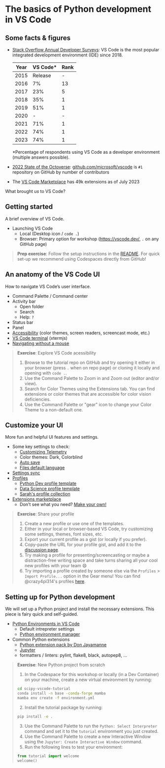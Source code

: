 # The basics of Python development in VS Code

## Some facts & figures

- [Stack Overflow Annual Developer Surveys](https://insights.stackoverflow.com/survey): VS Code is the most popular integrated development environment (IDE) since 2018.

  | Year | VS Code* | Rank |
  |------|----------|------|
  | 2015 | Release  | -    |
  | 2016 | 7%       | 13   |
  | 2017 | 23%      | 5    |
  | 2018 | 35%      | 1    |
  | 2019 | 51%      | 1    |
  | 2020 | -        | -    |
  | 2021 | 71%      | 1    |
  | 2022 | 74%      | 1    |
  | 2023 | 74%      | 1    |

  *Percentage of respondents using VS Code as a developer environment (multiple answers possible).

- [2022 State of the Octoverse](https://octoverse.github.com/2022/state-of-open-source): [github.com/microsoft/vscode](https://github.com/microsoft/vscode) is `#1` repository on GitHub by number of contributors 
- The [VS Code Marketplace](https://marketplace.visualstudio.com/search?target=VSCode&category=All%20categories&sortBy=Installs) has 49k extensions as of July 2023

What brought _us_ to VS Code?

## Getting started

A brief overview of VS Code.

- Launching VS Code
  - Local (Desktop icon / `code .`)
  - Browser: Primary option for workshop (https://vscode.dev/, `.` on any GitHub page)

> **Prep exercise**: Follow the setup instructions in the [README](README.md#setup-instructions). For quick set-up we recommend using Codespaces directly from GitHub!

## An anatomy of the VS Code UI

How to navigate VS Code’s user interface.

- Command Palette / Command center
- Activity bar
  - Open folder
  - Search
  - Help: `?`
- Status bar
- Panel
- [Accessibility](https://code.visualstudio.com/docs/editor/accessibility) (color themes, screen readers, screencast mode, etc.)
- [VS Code terminal](https://code.visualstudio.com/docs/terminal/advanced) (xtermjs)
- [Navigating without a mouse](https://www.youtube.com/watch?v=dJWJ0hCAkAI)

> **Exercise**: Explore VS Code acessibility
>
> 1. Browse to the tutorial repo on GitHub and try opening it either in your browser (press `.` when on repo page) or cloning it locally and opening with `code .`.
> 2. Use the Command Palette to Zoom in and Zoom out (editor and/or view).
> 3. Search for Color Themes using the Extensions tab. You can find extensions or color themes that are accessible for color vision deficiencies.
> 4. Use the Command Palette or "gear" icon to change your Color Theme to a non-default one.
>

## Customize your UI

More fun and helpful UI features and settings.

- Some key settings to check:
  - [Customizing Telemetry](https://code.visualstudio.com/docs/getstarted/telemetry)
  - Color themes: Dark, Colorblind
  - [Auto save](https://code.visualstudio.com/docs/editor/codebasics#_save-auto-save)
  - [Files default language](https://code.visualstudio.com/docs/languages/overview)
- [Settings sync](https://code.visualstudio.com/docs/editor/settings-sync)
- [Profiles](https://code.visualstudio.com/docs/editor/profiles)
  - [Python Dev profile template](https://code.visualstudio.com/docs/editor/profiles#_python-profile-template)
  - [Data Science profile template](https://code.visualstudio.com/docs/editor/profiles#_data-science-profile-template)
  - [Sarah's profile collection](https://dev.to/crazy4pi314/profiles-for-fun-and-profit-how-to-use-profiles-to-customize-vs-code-57hj)
- [Extensions marketplace](https://code.visualstudio.com/docs/editor/extension-marketplace)
  - Don't see what you need? [Make your own!](https://code.visualstudio.com/api/get-started/your-first-extension)

> **Exercise**: Share your profile
>
> 1. Create a new profile or use one of the templates.
> 2. Either in your local or browser-based VS Code, try customizing some settings, themes, font sizes, etc.
> 3. Export your current profile as a gist (or locally if you prefer).
> 4. Copy-paste the URL for your profile gist, and add it to the [discussion page](https://github.com/crazy4pi314/scipy-vscode-tutorial/discussions/17).
> 5. Try making a profile for presenting/screencasting or maybe a distraction-free writing space and take turns sharing all your cool new profiles with your team 😄
> 6. Try importing a profile created by someone else via the `Profiles` > `Import Profile...` option in the Gear menu! You can find @crazy4pi314's profiles [here](https://gist.github.com/crazy4pi314/a3b1157dcd0873d471fb79cf5dffaba4).
>

## Setting up for Python development

We will set up a Python project and install the necessary extensions. This piece is fairy quick and self-guided.

- [Python Environments in VS Code](https://code.visualstudio.com/docs/python/environments#_creating-environments)
  - Default intrepreter settings
  - [Python environment manager](https://marketplace.visualstudio.com/items?itemName=donjayamanne.python-environment-manager)
- Common Python extensions
  - [Python extension pack by Don Jayamanne](https://marketplace.visualstudio.com/items?itemName=donjayamanne.python-extension-pack)
  - [Jupyter](https://marketplace.visualstudio.com/items?itemName=ms-toolsai.jupyter)
  - formatters / linters: pylint, flake8, black, autopep8, ...

> **Exercise**: New Python project from scratch
>
> 1. In the Codespace for this workshop or locally (in a Dev Container) on your machine, create a new virtual environment by running:
>
> ```bash
> cd scipy-vscode-tutorial
> conda install -n base -conda-forge mamba
> mamba env create -f environment.yml
> ```
>
> 2. Install the tutorial package by running:
>
> ```bash
> pip install -e .
> ```
>
> 3. Use the Command Palette to run the `Python: Select Interpreter` command and set it to the `tutorial` environment you just created.
> 4. Use the Command Palette to create a new Interactive Window using the `Jupyter: Create Interactive Window` command.
> 5. Run the following lines to test your environment:
>
>   ```python
>   from tutorial import welcome
>   welcome()
>   ```
>
